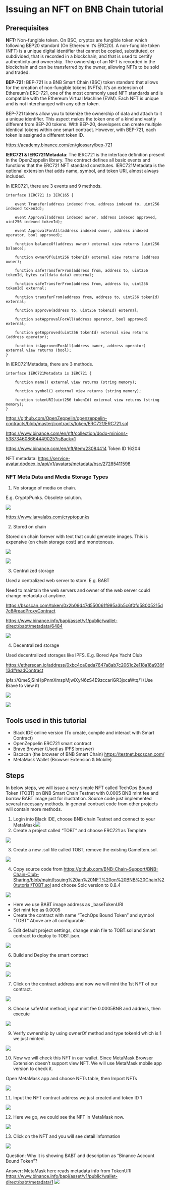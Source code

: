 # Issuing an NFT on BNB Chain tutorial

## Prerequisites
**NFT:** Non-fungible token. On BSC, cryptos are fungible token which following BEP20 standard (On Ethereum it’s ERC20). A non-fungible token (NFT) is a unique digital identifier that cannot be copied, substituted, or subdivided, that is recorded in a blockchain, and that is used to certify authenticity and ownership. The ownership of an NFT is recorded in the blockchain and can be transferred by the owner, allowing NFTs to be sold and traded.

**BEP-721:** BEP-721 is a BNB Smart Chain (BSC) token standard that allows for the creation of non-fungible tokens (NFTs). It’s an extension of Ethereum’s ERC-721, one of the most commonly used NFT standards and is compatible with the Ethereum Virtual Machine (EVM). Each NFT is unique and is not interchanged with any other token.

BEP-721 tokens allow you to tokenize the ownership of data and attach to it a unique identifier. This aspect makes the token one of a kind and vastly different from BEP-20 tokens. WIth BEP-20, developers can create multiple identical tokens within one smart contract. However, with BEP-721, each token is assigned a different token ID.

<https://academy.binance.com/en/glossary/bep-721> 

**IERC721 & IERC721Metadata**: The IERC721 is the interface definition present in the OpenZeppelin library. The contract defines all basic events and functions that the ERC721 NFT standard constitutes. IERC721Metadata is the optional extension that adds name, symbol, and token URI, almost always included.

In IERC721, there are 3 events and 9 methods.

```
interface IERC721 is IERC165 {

    event Transfer(address indexed from, address indexed to, uint256 indexed tokenId);

    event Approval(address indexed owner, address indexed approved, uint256 indexed tokenId);

    event ApprovalForAll(address indexed owner, address indexed operator, bool approved);

    function balanceOf(address owner) external view returns (uint256 balance);

    function ownerOf(uint256 tokenId) external view returns (address owner);

    function safeTransferFrom(address from, address to, uint256 tokenId, bytes calldata data) external;

    function safeTransferFrom(address from, address to, uint256 tokenId) external;

    function transferFrom(address from, address to, uint256 tokenId) external;

    function approve(address to, uint256 tokenId) external;

    function setApprovalForAll(address operator, bool approved) external;

    function getApproved(uint256 tokenId) external view returns (address operator);

    function isApprovedForAll(address owner, address operator) external view returns (bool);
}
```

In IERC721Metadata, there are 3 methods.

```
interface IERC721Metadata is IERC721 {

    function name() external view returns (string memory);

    function symbol() external view returns (string memory);

    function tokenURI(uint256 tokenId) external view returns (string memory);
}
```

<https://github.com/OpenZeppelin/openzeppelin-contracts/blob/master/contracts/token/ERC721/ERC721.sol> 

<https://www.binance.com/en/nft/collection/dodo-minions-538734608664449025?isBack=1>

<https://www.binance.com/en/nft/item/23084414> Token ID 16204

NFT metadata: <https://service-avatar.dodoex.io/api/v1/avatars/metadata/bsc/27285411598> 
### NFT Meta Data and Media Storage Types

1. No storage of media on chain. 

E.g. CryptoPunks. Obsolete solution. 

![](Aspose.Words.0c0b20b0-8ff6-44f5-a3ea-8fe224c81124.001.png)

<https://www.larvalabs.com/cryptopunks> 

2. Stored on chain

Stored on chain forever with text that could generate images. This is expensive (on chain storage cost) and monotonous.

![](Aspose.Words.0c0b20b0-8ff6-44f5-a3ea-8fe224c81124.002.png)

![](Aspose.Words.0c0b20b0-8ff6-44f5-a3ea-8fe224c81124.003.png)

3. Centralized storage

Used a centralized web server to store. E.g. BABT

Need to maintain the web servers and owner of the web server could change metadata at anytime.

<https://bscscan.com/token/0x2b09d47d550061f995a3b5c6f0fd58005215d7c8#readProxyContract> 

<https://www.binance.info/bapi/asset/v1/public/wallet-direct/babt/metadata/6484>

![](Aspose.Words.0c0b20b0-8ff6-44f5-a3ea-8fe224c81124.004.png)

4. Decentralized storage

Used decentralized storages like IPFS. E.g. Bored Ape Yacht Club

<https://etherscan.io/address/0xbc4ca0eda7647a8ab7c2061c2e118a18a936f13d#readContract>

ipfs://QmeSjSinHpPnmXmspMjwiXyN6zS4E9zccariGR3jxcaWtq/1 (Use Brave to view it)

![](Aspose.Words.0c0b20b0-8ff6-44f5-a3ea-8fe224c81124.005.png)

![](Aspose.Words.0c0b20b0-8ff6-44f5-a3ea-8fe224c81124.006.png)
## Tools used in this tutorial
- Black IDE online version (To create, compile and interact with Smart Contract)
- OpenZeppelin ERC721 smart contract 
- Brave Browser (Used as IPFS broswer)
- Bscscan (the browser of BNB Smart Chain) <https://testnet.bscscan.com/> 
- MetaMask Wallet (Browser Extension & Mobile)
## Steps 
In below steps, we will issue a very simple NFT called TechOps Bound Token (TOBT) on BNB Smart Chain Testnet with 0.0005 BNB mint fee and borrow BABT image just for illustration. Source code just implemented several necessary methods. In general contract code from other projects will contain more methods.

1. Login into Black IDE, choose BNB chain Testnet and connect to your MetaMask![](Aspose.Words.0c0b20b0-8ff6-44f5-a3ea-8fe224c81124.007.png)
2. Create a project called “TOBT” and choose ERC721 as Template 

![](Aspose.Words.0c0b20b0-8ff6-44f5-a3ea-8fe224c81124.008.png)

3. Create a new .sol file called TOBT, remove the existing GameItem.sol.

![](Aspose.Words.0c0b20b0-8ff6-44f5-a3ea-8fe224c81124.009.png)

4. Copy source code from <https://github.com/BNB-Chain-Support/BNB-Chain-Club-Sharing/blob/main/Issuing%20an%20NFT%20on%20BNB%20Chain%20tutorial/TOBT.sol> and choose Solc version to 0.8.4

![](Aspose.Words.0c0b20b0-8ff6-44f5-a3ea-8fe224c81124.010.png)

- Here we use BABT image address as \_baseTokenURI
- Set mint fee as 0.0005
- Create the contract with name “TechOps Bound Token” and symbol “TOBT”
Above are all configurable.

5. Edit default project settings, change main file to TOBT.sol and Smart contract to deploy to TOBT.json.

![](Aspose.Words.0c0b20b0-8ff6-44f5-a3ea-8fe224c81124.011.png)

6. Build and Deploy the smart contract

![](Aspose.Words.0c0b20b0-8ff6-44f5-a3ea-8fe224c81124.012.png)

![](Aspose.Words.0c0b20b0-8ff6-44f5-a3ea-8fe224c81124.013.png)

7. Click on the contract address and now we will mint the 1st NFT of our contract.

![](Aspose.Words.0c0b20b0-8ff6-44f5-a3ea-8fe224c81124.014.png)

8. Choose safeMint method, input mint fee 0.0005BNB and address, then execute

![](Aspose.Words.0c0b20b0-8ff6-44f5-a3ea-8fe224c81124.015.png)

9. Verify ownership by using ownerOf method and type tokenId which is 1 we just minted.

![](Aspose.Words.0c0b20b0-8ff6-44f5-a3ea-8fe224c81124.016.png)

10. Now we will check this NFT in our wallet. Since MetaMask Browser Extension doesn’t support view NFT. We will use MetaMask mobile app version to check it.

Open MetaMask app and choose NFTs table, then Import NFTs

![](Aspose.Words.0c0b20b0-8ff6-44f5-a3ea-8fe224c81124.017.png)

11. Input the NFT contract address we just created and token ID 1

![](Aspose.Words.0c0b20b0-8ff6-44f5-a3ea-8fe224c81124.018.png)

12. Here we go, we could see the NFT in MetaMask now.

![](Aspose.Words.0c0b20b0-8ff6-44f5-a3ea-8fe224c81124.019.png)

13. Click on the NFT and you will see detail information

![](Aspose.Words.0c0b20b0-8ff6-44f5-a3ea-8fe224c81124.020.png)

Question: Why it is showing BABT and description as “Binance Account Bound Token”?

Answer: MetaMask here reads metadata info from TokenURI <https://www.binance.info/bapi/asset/v1/public/wallet-direct/babt/metadata/1> ![](Aspose.Words.0c0b20b0-8ff6-44f5-a3ea-8fe224c81124.021.png) 
